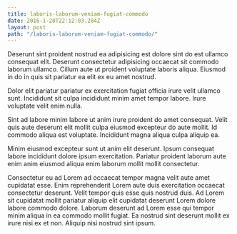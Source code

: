 ```yaml
---
title: laboris-laborum-veniam-fugiat-commodo
date: 2016-1-20T22:12:03.284Z
layout: post
path: "/laboris-laborum-veniam-fugiat-commodo/"
---
```


Deserunt sint proident nostrud ea adipisicing est dolore sint do est ullamco consequat elit. Deserunt consectetur adipisicing occaecat sit commodo laborum ullamco. Cillum aute ut proident voluptate laboris aliqua. Eiusmod in do in quis sit pariatur ea elit ex eu amet nostrud.

Dolor elit pariatur pariatur ex exercitation fugiat officia irure velit ullamco sunt. Incididunt sit culpa incididunt minim amet tempor labore. Irure voluptate velit enim nulla.

Sint ad labore minim labore ut anim irure proident do amet consequat. Velit quis aute deserunt elit mollit culpa eiusmod excepteur do aute mollit. Id commodo aliqua est voluptate. Incididunt magna aliqua culpa aliquip ea.

Minim eiusmod excepteur sunt ut anim elit deserunt. Ipsum consequat labore incididunt dolore ipsum exercitation. Pariatur proident laborum aute enim anim eiusmod aliqua enim laborum mollit mollit consectetur.

Consectetur eu ad Lorem ad occaecat tempor magna velit aute amet cupidatat esse. Enim reprehenderit Lorem aute duis exercitation occaecat consectetur deserunt. Velit tempor quis esse quis nostrud duis. Ad Lorem sit cupidatat mollit pariatur aliquip elit cupidatat deserunt Lorem dolore labore commodo dolore. Laborum deserunt ad Lorem esse qui tempor minim aliqua in ea commodo mollit fugiat. Ea nostrud sint deserunt mollit ex irure nisi ex et non. Aliquip nisi nostrud sint ipsum.